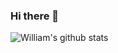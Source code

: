 ### Hi there 👋

<!--
**wSedlacek/wSedlacek** is a ✨ _special_ ✨ repository because its `README.md` (this file) appears on your GitHub profile.

Here are some ideas to get you started:

- 🔭 I’m currently working on ...
- 🌱 I’m currently learning ...
- 👯 I’m looking to collaborate on ...
- 🤔 I’m looking for help with ...
- 💬 Ask me about ...
- 📫 How to reach me: ...
- 😄 Pronouns: ...
- ⚡ Fun fact: ...
-->

![William's github stats](https://github-readme-stats.vercel.app/api?username=wSedlacek&count_private=true&show_icons=true)
